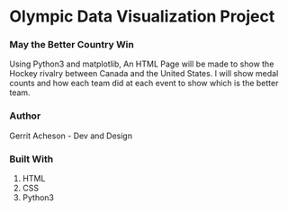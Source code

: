 # Olympic Data Visualization Project

### May the Better Country Win

Using Python3 and matplotlib, An HTML Page will be made to show the Hockey rivalry between Canada and the United States. I will show medal counts and how each team did at each event to show which is the better team.

### Author

Gerrit Acheson - Dev and Design

### Built With

1. HTML
2. CSS
3. Python3
